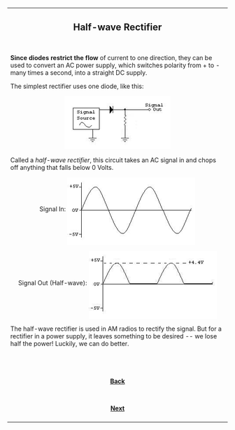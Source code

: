 
<!-- saved from url=(0065)https://www.eecs.tufts.edu/~dsculley/tutorial/diodes/diodes2.html -->
<html class="gr__eecs_tufts_edu"><head><meta http-equiv="Content-Type" content="text/html; charset=UTF-8">


</head><body link="blue" alink="black" vlink="blue" data-gr-c-s-loaded="true">

<table width="600" align="center">
<tbody><tr>
<td>


<h2 align="center">Half-wave Rectifier</h2>

<br>
 
<b>Since diodes restrict the flow</b> of current to one direction, they can
be used to convert an AC power supply, which switches polarity from + to -
many times a second, into a straight DC supply.<p></p>

<p>The simplest rectifier uses one diode, like this:</p>

<p align="center">
<img src="./diodes2_files/halfWaveDiagram.jpg">
</p>

<p>Called a <em>half-wave rectifier</em>, this circuit takes an AC
signal in and chops off anything that falls below 0 Volts.</p>

<p align="center">Signal In: <img src="./diodes2_files/ACin.jpg" align="middle"></p>
<p align="center">Signal Out (Half-wave): <img src="./diodes2_files/halfWaveOut.jpg" align="middle"></p>

<p>The half-wave rectifier is used in AM radios to rectify the signal.  But
for a rectifier in a power supply, it leaves something to be desired -- 
we lose half the power!  Luckily, we can do better.
</p>



</td>
</tr>






<tr>
<td>
<h4 align="center">

<br> 

<a href="https://www.eecs.tufts.edu/~dsculley/tutorial/diodes/diodes1.html" target="info">Back</a>

&nbsp;  &nbsp; &nbsp; &nbsp; &nbsp; &nbsp;

<a href="https://www.eecs.tufts.edu/~dsculley/tutorial/diodes/diodes3.html" target="info">Next</a>

</h4>
</td>
</tr>

</tbody></table>


</body></html>
